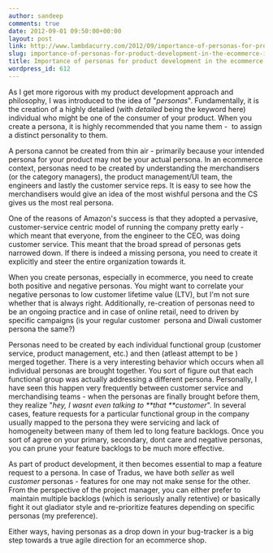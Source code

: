 ```yaml
---
author: sandeep
comments: true
date: 2012-09-01 09:50:00+00:00
layout: post
link: http://www.lambdacurry.com/2012/09/importance-of-personas-for-product-development-in-the-ecommerce-industry/
slug: importance-of-personas-for-product-development-in-the-ecommerce-industry
title: Importance of personas for product development in the ecommerce industry
wordpress_id: 612
---
```


As I get more rigorous with my product development approach and philosophy, I was introduced to the idea of "_personas_". Fundamentally, it is the creation of a highly detailed (with _detailed_ being the keyword here) individual who might be one of the consumer of your product. When you create a persona, it is highly recommended that you name them -  to assign a distinct personality to them.

A persona cannot be created from thin air - primarily because your intended persona for your product may not be your actual persona. In an ecommerce context, personas need to be created by understanding the merchandisers (or the category managers), the product management/UI team, the engineers and lastly the customer service reps. It is easy to see how the merchandisers would give an idea of the most wishful persona and the CS gives us the most real persona.

One of the reasons of Amazon's success is that they adopted a pervasive, customer-service centric model of running the company pretty early - which meant that everyone, from the engineer to the CEO, was doing customer service. This meant that the broad spread of personas gets narrowed down. If there is indeed a missing persona, you need to create it explicitly and steer the entire organization towards it.

When you create personas, especially in ecommerce, you need to create both positive and negative personas. You might want to correlate your negative personas to low customer lifetime value (LTV), but I'm not sure whether that is always right. Additionally, re-creation of personas need to be an ongoing practice and in case of online retail, need to driven by specific campaigns (is your regular customer  persona and Diwali customer persona the same?)

Personas need to be created by each individual functional group (customer service, product management, etc.) and then (atleast attempt to be ) merged together. There is a very interesting behavior which occurs when all individual personas are brought together. You sort of figure out that each functional group was actually addressing a different persona. Personally, I have seen this happen very frequently between customer service and merchandising teams - when the personas are finally brought before them, they realize "_hey, I wasnt even talking to **that **customer_". In several cases, feature requests for a particular functional group in the company usually mapped to the persona they were servicing and lack of homogeneity between many of them led to long feature backlogs. Once you sort of agree on your primary, secondary, dont care and negative personas, you can prune your feature backlogs to be much more effective.

As part of product development, it then becomes essential to map a feature request to a persona. In case of Tradus, we have both _seller_ as well _customer_ personas - features for one may not make sense for the other. From the perspective of the project manager, you can either prefer to  maintain multiple backlogs (which is seriously anally retentive) or basically fight it out gladiator style and re-prioritize features depending on specific personas (my preference).

Either ways, having personas as a drop down in your bug-tracker is a big step towards a true agile direction for an ecommerce shop.

